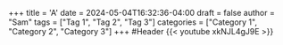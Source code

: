 +++
title = 'A'
date = 2024-05-04T16:32:36-04:00
draft = false
author = "Sam"
tags = ["Tag 1", "Tag 2", "Tag 3"]
categories = ["Category 1", "Category 2", "Category 3"]
+++
#Header
{{< youtube xkNJL4gJ9E >}}